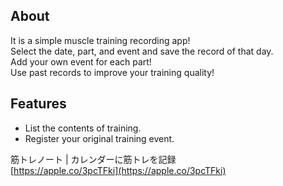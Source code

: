## About
It is a simple muscle training recording app!  
Select the date, part, and event and save the record of that day.  
Add your own event for each part!  
Use past records to improve your training quality!  
## Features
- List the contents of training.
- Register your original training event.

筋トレノート | カレンダーに筋トレを記録  
[https://apple.co/3pcTFki](https://apple.co/3pcTFki)

